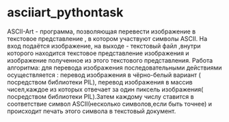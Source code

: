 # asciiart_pythontask

ASCII-Art - программа, позволяющая перевести изображение в текстовое представление , в котором участвуют символы ASCII. 
На вход подаётся изображение, на выходе - текстовый файл ,внутри которого находится текстовое представление изображения и изображение полученное из этого текстового представления. 
Работа алгоритма: для перевода изображения последовательными действиями  осуществляется : перевод изображения в чёрно-белый вариант ( посредством библиотеки PIL), перевод изображения в массив чисел,каждое из которых отвечает за один пиксель изображения( посредством библиотеки PIL).Затем каждому числу ставится в соответствие символ ASCII(несколько символов,если быть точнее) и происходит печать этого символа в текстовый документ.
